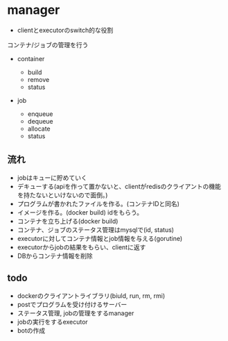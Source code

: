 # manager  
* clientとexecutorのswitch的な役割

コンテナ/ジョブの管理を行う
  - container
    - build
    - remove 
    - status

  - job
    - enqueue
    - dequeue
    - allocate
    - status

## 流れ
* jobはキューに貯めていく
* デキューする(apiを作って置かないと、clientがredisのクライアントの機能を持たないといけないので面倒。)
* プログラムが書かれたファイルを作る。(コンテナIDと同名)
* イメージを作る。(docker build) idをもらう。
* コンテナを立ち上げる(docker build)
* コンテナ、ジョブのステータス管理はmysqlで(id, status)
* executorに対してコンテナ情報とjob情報を与える(gorutine)
* executorからjobの結果をもらい、clientに返す
* DBからコンテナ情報を削除


## todo
* dockerのクライアントライブラリ(biuld, run, rm, rmi)
* postでプログラムを受け付けるサーバー
* ステータス管理, jobの管理をするmanager
* jobの実行をするexecutor
* botの作成
